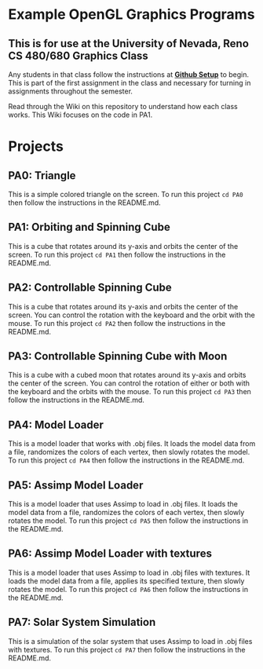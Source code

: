 # Example OpenGL Graphics Programs
## This is for use at the University of Nevada, Reno CS 480/680 Graphics Class
Any students in that class follow the instructions at [**Github Setup**](https://github.com/HPC-Vis/computer-graphics/wiki/Github-Setup) to begin. This is part of the first assignment in the class and necessary for turning in assignments throughout the semester.

Read through the Wiki on this repository to understand how each class works. This Wiki focuses on the code in PA1.

# Projects

## PA0: Triangle
This is a simple colored triangle on the screen. To run this project ```cd PA0``` then follow the instructions in the README.md.

## PA1: Orbiting and Spinning Cube
This is a cube that rotates around its y-axis and orbits the center of the screen. To run this project ```cd PA1``` then follow the instructions in the README.md.

## PA2: Controllable Spinning Cube
This is a cube that rotates around its y-axis and orbits the center of the screen. You can control the rotation with the keyboard and the orbit with the mouse. To run this project ```cd PA2``` then follow the instructions in the README.md.

## PA3: Controllable Spinning Cube with Moon
This is a cube with a cubed moon that rotates around its y-axis and orbits the center of the screen. You can control the rotation of either or both with the keyboard and the orbits with the mouse. To run this project ```cd PA3``` then follow the instructions in the README.md.

## PA4: Model Loader
This is a model loader that works with .obj files. It loads the model data from a file, randomizes the colors of each vertex, then slowly rotates the model. To run this project ```cd PA4``` then follow the instructions in the README.md.

## PA5: Assimp Model Loader
This is a model loader that uses Assimp to load in .obj files. It loads the model data from a file, randomizes the colors of each vertex, then slowly rotates the model. To run this project ```cd PA5``` then follow the instructions in the README.md.

## PA6: Assimp Model Loader with textures
This is a model loader that uses Assimp to load in .obj files with textures. It loads the model data from a file, applies its specified texture, then slowly rotates the model. To run this project ```cd PA6``` then follow the instructions in the README.md.

## PA7: Solar System Simulation
This is a simulation of the solar system that uses Assimp to load in .obj files with textures. To run this project ```cd PA7``` then follow the instructions in the README.md.


